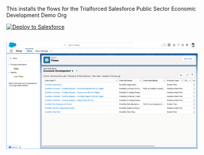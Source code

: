 This installs the flows for the Trialforced Salesforce Public Sector Economic Development Demo Org

<a href="https://githubsfdeploy.herokuapp.com">
  <img alt="Deploy to Salesforce"
       src="https://raw.githubusercontent.com/afawcett/githubsfdeploy/master/src/main/webapp/resources/img/deploy.png">
</a>
<p><br>
<a href="https://github.com/schmiechen/PBUEconDev"> <img src="2021-07-28_09-30-08.png"></a>
